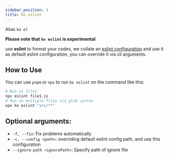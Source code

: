 ```yaml
---
sidebar_position: 3
title: ko eslint
---
```


Alias `ko el`

**Please note that `ko eslint` is experimental**

use **eslint** to format your codes, we collate an [eslint configuration](https://github.com/DTStack/ko/blob/master/packages/ko-config/eslint.js) and use it as default eslint configuration, you can override it via cli arguments. 

## How to Use
You can use `pnpm` or `npx` to run `ko eslint` on the command like this:

``` bash
# Run on files:
npx eslint file1.js
# Run on multiple files via glob syntax
npx ko eslint "src/**"
```

## Optional arguments:

* `-f, --fix`:  Fix problems automatically
* `-c, --config <path>`: overriding default eslint config path, and use this configuration
* `--ignore-path <ignorePath>`: Specify path of ignore file